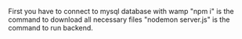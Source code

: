 First you have to connect to mysql database with wamp
"npm i" is the command to download all necessary files
"nodemon server.js" is the command to run backend.